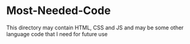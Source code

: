 # Most-Needed-Code
This directory may contain HTML, CSS and JS and may be some other language code that I need for future use 
